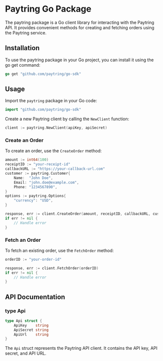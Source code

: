 # Paytring Go Package

The paytring package is a Go client library for interacting with the Paytring API. It provides convenient methods for creating and fetching orders using the Paytring service.

## Installation
To use the paytring package in your Go project, you can install it using the go get command:
```go
go get "github.com/paytring/go-sdk"
```

## Usage
Import the `paytring` package in your Go code:

```go
import "github.com/paytring/go-sdk"
```

Create a new Paytring client by calling the `NewClient` function:
```go
client := paytring.NewClient(apiKey, apiSecret)
```

### Create an Order

To create an order, use the `CreateOrder` method:
```go
amount := int64(100)
receiptID := "your-receipt-id"
callbackURL := "https://your-callback-url.com"
customer := paytring.Customer{
	Name:  "John Doe",
	Email: "john.doe@example.com",
	Phone: "1234567890",
}
options := paytring.Options{
	"currency": "USD",
}

response, err := client.CreateOrder(amount, receiptID, callbackURL, customer, options)
if err != nil {
	// Handle error
}

```

### Fetch an Order
To fetch an existing order, use the `FetchOrder` method:

```go
orderID := "your-order-id"

response, err := client.FetchOrder(orderID)
if err != nil {
	// Handle error
}
```

## API Documentation

### type Api
```go
type Api struct {
	ApiKey    string
	ApiSecret string
	ApiUrl    string
}
```
The `Api` struct represents the Paytring API client. It contains the API key, API secret, and API URL.
